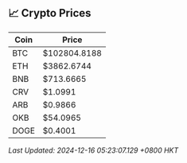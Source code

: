 ## 📈 Crypto Prices

| Coin | Price |
| ---- | ----- |
| BTC | $102804.8188 |
| ETH | $3862.6744 |
| BNB | $713.6665 |
| CRV | $1.0991 |
| ARB | $0.9866 |
| OKB | $54.0965 |
| DOGE | $0.4001 |

_Last Updated: 2024-12-16 05:23:07.129 +0800 HKT_